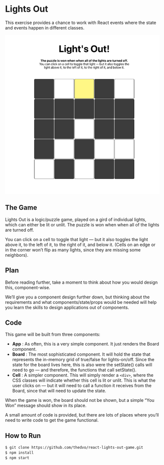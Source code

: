 # Lights Out
This exercise provides a chance to work with React events where the state and events happen in different classes.

![lights_out](lights_out.png)

## The Game
Lights Out is a logic/puzzle game, played on a gird of individual lights, which can either be lit or unlit. The puzzle is won when when all of the lights are turned off.

You can click on a cell to toggle that light — but it also toggles the light above it, to the left of it, to the right of it, and below it. (Cells on an edge or in the corner won’t flip as many lights, since they are missing some neighbors).

## Plan
Before reading further, take a moment to think about how you would design this, component-wise.

We’ll give you a component design further down, but thinking about the requirements and what components/state/props would be needed will help you learn the skills to design applications out of components.


## Code
This game will be built from three components: 
- **App** : As often, this is a very simple component. It just renders the Board component.
- **Board** : The most sophisticated component. It will hold the state that represents the in-memory grid of true/false for lights-on/off. Since the state for the board lives here, this is also were the setState() calls will need to go — and therefore, the functions that call setState().
- **Cell** : A simpler component. This will simply render a ```<div>```, where the CSS classes will indicate whether this cell is lit or unlit. This is what the user clicks on — but it will need to call a function it receives from the Board, since that will need to update the state.


When the game is won, the board should not be shown, but a simple “You Won” message should show in its place.

A small amount of code is provided, but there are lots of places where you’ll need to write code to get the game functional.


## **How to Run**

```bash
$ git clone https://github.com/thedvo/react-lights-out-game.git
$ npm install
$ npm start
```